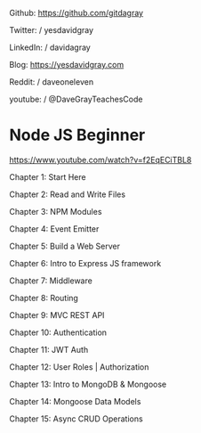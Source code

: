 Github: https://github.com/gitdagray

Twitter: / yesdavidgray  

LinkedIn:  / davidagray  

Blog: https://yesdavidgray.com

Reddit: / daveoneleven  

youtube: / @DaveGrayTeachesCode


# Node JS Beginner

https://www.youtube.com/watch?v=f2EqECiTBL8

Chapter 1: Start Here

Chapter 2: Read and Write Files

Chapter 3: NPM Modules

Chapter 4: Event Emitter

Chapter 5: Build a Web Server

Chapter 6: Intro to Express JS framework

Chapter 7: Middleware

Chapter 8: Routing

Chapter 9: MVC REST API

Chapter 10: Authentication

Chapter 11: JWT Auth

Chapter 12: User Roles | Authorization

Chapter 13: Intro to MongoDB & Mongoose

Chapter 14: Mongoose Data Models

Chapter 15: Async CRUD Operations
